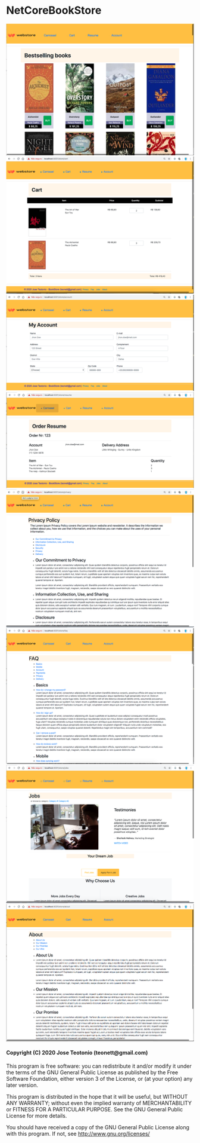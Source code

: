 # NetCoreBookStore




<img src="https://github.com/teonett/NetCoreBookStore/blob/master/NetCoreBookStores/wwwroot/images/pages/01-Carrossel.png">

<img src="https://github.com/teonett/NetCoreBookStore/blob/master/NetCoreBookStores/wwwroot/images/pages/02-Cart.png">

<img src="https://github.com/teonett/NetCoreBookStore/blob/master/NetCoreBookStores/wwwroot/images/pages/03Account.png">

<img src="https://github.com/teonett/NetCoreBookStore/blob/master/NetCoreBookStores/wwwroot/images/pages/04-Resume.png">

<img src="https://github.com/teonett/NetCoreBookStore/blob/master/NetCoreBookStores/wwwroot/images/pages/05-Privacy.png">

<img src="https://github.com/teonett/NetCoreBookStore/blob/master/NetCoreBookStores/wwwroot/images/pages/06-Faq.png">

<img src="https://github.com/teonett/NetCoreBookStore/blob/master/NetCoreBookStores/wwwroot/images/pages/07-Jobs.png">

<img src="https://github.com/teonett/NetCoreBookStore/blob/master/NetCoreBookStores/wwwroot/images/pages/%2008-About.png">

<h4>Copyright (C) 2020 Jose Teotonio (teonett@gmail.com)
</h4>
<p>
This program is free software: you can redistribute it and/or modify it under the terms of the GNU General Public License as published by
the Free Software Foundation, either version 3 of the License, or (at your option) any later version.

This program is distributed in the hope that it will be useful, but WITHOUT ANY WARRANTY; without even the implied warranty of
MERCHANTABILITY or FITNESS FOR A PARTICULAR PURPOSE.  See the GNU General Public License for more details.

You should have received a copy of the GNU General Public License along with this program.  If not, see <http://www.gnu.org/licenses/>
</p>
